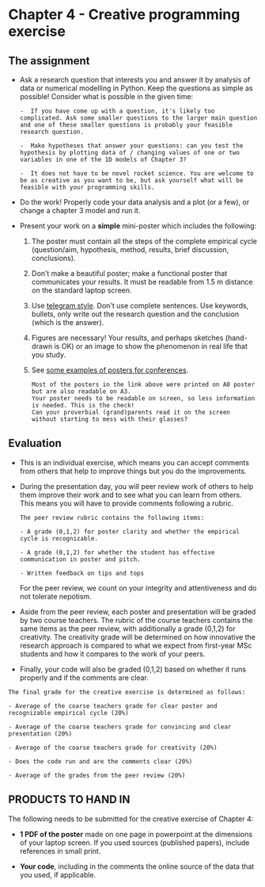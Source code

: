 # **Chapter 4 - Creative programming exercise**

## The assignment

-  Ask a research question that interests you and answer it by analysis of data or numerical modelling in Python. Keep the questions as simple as possible! Consider what is possible in the given time:

	```{note}
	-  If you have come up with a question, it's likely too complicated. Ask some smaller questions to the larger main question and one of these smaller questions is probably your feasible research question.

	-  Make hypotheses that answer your questions: can you test the hypothesis by plotting data of / changing values of one or two variables in one of the 1D models of Chapter 3?

	-  It does not have to be novel rocket science. You are welcome to be as creative as you want to be, but ask yourself what will be feasible with your programming skills.
	```

-  Do the work! Properly code your data analysis and a plot (or a few), or change a chapter 3 model and run it.

-  Present your work on a **simple** mini-poster which includes the following:

	1. The poster must contain all the steps of the complete empirical cycle (question/aim, hypothesis, method, results, brief discussion, conclusions).

	2. Don’t make a beautiful poster; make a functional poster that communicates your results. It must be readable from 1.5 m distance on the standard laptop screen.

	3. Use [telegram style](https://en.wikipedia.org/wiki/Telegram_style). Don't use complete sentences. Use keywords, bullets, only write out the research question and the conclusion (which is the answer).

	4. Figures are necessary! Your results, and perhaps sketches (hand-drawn is OK) or an image to show the phenomenon in real life that you study.

	5. See [some examples of posters for conferences](https://www.uu.nl/en/organisation/faculty-of-geosciences/research/research-posters#2).

	   ```{note}
	   Most of the posters in the link above were printed on A0 poster but are also readable on A3. 
	   Your poster needs to be readable on screen, so less information is needed. This is the check! 
	   Can your proverbial (grand)parents read it on the screen without starting to mess with their glasses?
	   ```

## Evaluation

-  This is an individual exercise, which means you can accept comments from others that help to improve things but you do the improvements. 

-  During the presentation day, you will peer review work of others to help them improve their work and to see what you can learn from others. This means you will have to provide comments following a rubric. 

   ```{note} 
   The peer review rubric contains the following items: 

   - A grade (0,1,2) for poster clarity and whether the empirical cycle is recognizable.

   - A grade (0,1,2) for whether the student has effective communication in poster and pitch.

   - Written feedback on tips and tops
   ```

   For the peer review, we count on your integrity and attentiveness and do not tolerate nepotism.

-  Aside from the peer review, each poster and presentation will be graded by two course teachers. 
   The rubric of the course teachers contains the same items as the peer review, with additionally a grade (0,1,2) for creativity.
   The creativity grade will be determined on how innovative the research approach is compared to what we expect from first-year MSc students and how it compares to the work of your peers.

-  Finally, your code will also be graded (0,1,2) based on whether it runs properly and if the comments are clear.

```{important} 
The final grade for the creative exercise is determined as follows:

- Average of the coarse teachers grade for clear poster and recognizable empirical cycle (20%)

- Average of the coarse teachers grade for convincing and clear presentation (20%)

- Average of the coarse teachers grade for creativity (20%)

- Does the code run and are the comments clear (20%)

- Average of the grades from the peer review (20%)
```

## **PRODUCTS TO HAND IN**

The following needs to be submitted for the creative exercise of Chapter 4:

- **1 PDF of the poster** made on one page in powerpoint at the dimensions of your laptop screen. If you used sources (published papers), include references in small print.

- **Your code**, including in the comments the online source of the data that you used, if applicable.